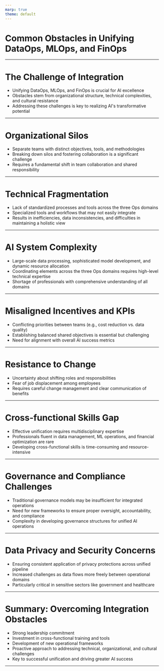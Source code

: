 ```yaml
---
marp: true
theme: default
---
```


# Common Obstacles in Unifying DataOps, MLOps, and FinOps

---

# The Challenge of Integration

- Unifying DataOps, MLOps, and FinOps is crucial for AI excellence
- Obstacles stem from organizational structure, technical complexities, and cultural resistance
- Addressing these challenges is key to realizing AI's transformative potential

---

# Organizational Silos

- Separate teams with distinct objectives, tools, and methodologies
- Breaking down silos and fostering collaboration is a significant challenge
- Requires a fundamental shift in team collaboration and shared responsibility

---

# Technical Fragmentation

- Lack of standardized processes and tools across the three Ops domains
- Specialized tools and workflows that may not easily integrate
- Results in inefficiencies, data inconsistencies, and difficulties in maintaining a holistic view

---

# AI System Complexity

- Large-scale data processing, sophisticated model development, and dynamic resource allocation
- Coordinating elements across the three Ops domains requires high-level technical expertise
- Shortage of professionals with comprehensive understanding of all domains

---

# Misaligned Incentives and KPIs

- Conflicting priorities between teams (e.g., cost reduction vs. data quality)
- Establishing balanced shared objectives is essential but challenging
- Need for alignment with overall AI success metrics

---

# Resistance to Change

- Uncertainty about shifting roles and responsibilities
- Fear of job displacement among employees
- Requires careful change management and clear communication of benefits

---

# Cross-functional Skills Gap

- Effective unification requires multidisciplinary expertise
- Professionals fluent in data management, ML operations, and financial optimization are rare
- Developing cross-functional skills is time-consuming and resource-intensive

---

# Governance and Compliance Challenges

- Traditional governance models may be insufficient for integrated operations
- Need for new frameworks to ensure proper oversight, accountability, and compliance
- Complexity in developing governance structures for unified AI operations

---

# Data Privacy and Security Concerns

- Ensuring consistent application of privacy protections across unified pipeline
- Increased challenges as data flows more freely between operational domains
- Particularly critical in sensitive sectors like government and healthcare

---

# Summary: Overcoming Integration Obstacles

- Strong leadership commitment
- Investment in cross-functional training and tools
- Development of new operational frameworks
- Proactive approach to addressing technical, organizational, and cultural challenges
- Key to successful unification and driving greater AI success

---